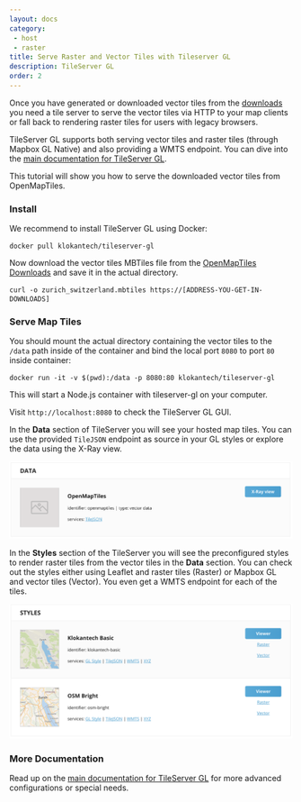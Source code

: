 ```yaml
---
layout: docs
category:
 - host
 - raster
title: Serve Raster and Vector Tiles with Tileserver GL
description: TileServer GL
order: 2
---
```


Once you have generated or downloaded vector tiles from the [downloads](http://openmaptiles.org/downloads)
you need a tile server to serve the vector tiles via HTTP to your map clients
or fall back to rendering raster tiles for users with legacy browsers.

TileServer GL supports both serving vector tiles and raster tiles (through Mapbox GL Native)
and also providing a WMTS endpoint. You can dive into the [main documentation for TileServer GL](https://tileserver.readthedocs.io/en/latest/).

This tutorial will show you how to serve the downloaded vector tiles from OpenMapTiles.

### Install

We recommend to install TileServer GL using Docker:

```
docker pull klokantech/tileserver-gl
```

Now download the vector tiles MBTiles file from the [OpenMapTiles Downloads](https://openmaptiles.com/downloads/) and save it in the actual directory.

```
curl -o zurich_switzerland.mbtiles https://[ADDRESS-YOU-GET-IN-DOWNLOADS]
```

### Serve Map Tiles

You should mount the actual directory containing the vector tiles to the `/data` path inside of the container
and bind the local port `8080` to port `80` inside container:

```
docker run -it -v $(pwd):/data -p 8080:80 klokantech/tileserver-gl
```

This will start a Node.js container with tileserver-gl on your computer.

Visit `http://localhost:8080` to check the TileServer GL GUI.

In the **Data** section of TileServer you will see your hosted map tiles.
You can use the provided `TileJSON` endpoint as source in your GL styles
or explore the data using the X-Ray view.

![Tileserver GL vector tiles](/media/tileserver_gl_vector_tiles.png)

In the **Styles** section of the TileServer you will see the preconfigured styles
to render raster tiles from the vector tiles in the **Data** section.
You can check out the styles either using Leaflet and raster tiles (Raster) or Mapbox GL and vector
tiles (Vector). You even get a WMTS endpoint for each of the tiles.

![Tileserver GL raster tiles](/media/tileserver_gl_styles.png)


### More Documentation

Read up on the [main documentation for TileServer GL](https://tileserver.readthedocs.io/en/latest/)
for more advanced configurations or special needs.
